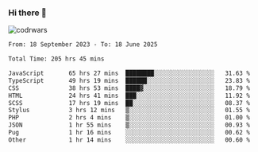 ### Hi there 👋


![codrwars](https://www.codewars.com/users/rsschool_c9af20f58c35c696/badges/micro) 

<!--START_SECTION:waka-->

```txt
From: 18 September 2023 - To: 18 June 2025

Total Time: 205 hrs 45 mins

JavaScript       65 hrs 27 mins  ████████░░░░░░░░░░░░░░░░░   31.63 %
TypeScript       49 hrs 19 mins  ██████░░░░░░░░░░░░░░░░░░░   23.83 %
CSS              38 hrs 53 mins  ████▓░░░░░░░░░░░░░░░░░░░░   18.79 %
HTML             24 hrs 41 mins  ███░░░░░░░░░░░░░░░░░░░░░░   11.92 %
SCSS             17 hrs 19 mins  ██░░░░░░░░░░░░░░░░░░░░░░░   08.37 %
Stylus           3 hrs 12 mins   ▒░░░░░░░░░░░░░░░░░░░░░░░░   01.55 %
PHP              2 hrs 4 mins    ▒░░░░░░░░░░░░░░░░░░░░░░░░   01.00 %
JSON             1 hr 55 mins    ▒░░░░░░░░░░░░░░░░░░░░░░░░   00.93 %
Pug              1 hr 16 mins    ░░░░░░░░░░░░░░░░░░░░░░░░░   00.62 %
Other            1 hr 14 mins    ░░░░░░░░░░░░░░░░░░░░░░░░░   00.60 %
```

<!--END_SECTION:waka-->
